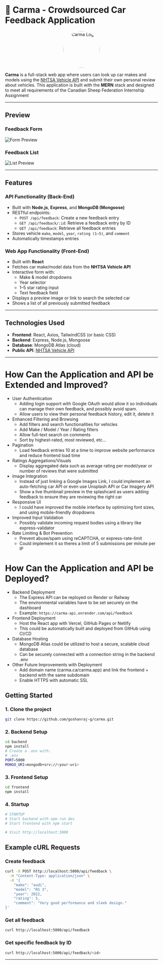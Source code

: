 # 🚗 Carma - Crowdsourced Car Feedback Application

<p align="center">
  <img src="frontend/public/carmalogo.png" alt="Carma Logo" width="120" style="border-radius: 50%;" />
</p>

**Carma** is a full-stack web app where users can look up car makes and models using the [NHTSA Vehicle API](https://vpic.nhtsa.dot.gov/api/) and submit their own
personal review about vehicles. This application is built with the **MERN** stack and designed to meet all requirements of the Canadian Sheep Federation Internship Assignment

---

## Preview

### Feedback Form

![Form Preview](frontend/public/formpreview.png)

### Feedback List

![List Preview](frontend/public/feedback.png)

---

## Features

### API Functionality (Back-End)

- Built with **Node.js**, **Express**, and **MongoDB (Mongoose)**
- RESTful endpoints:
  - `POST /api/feedback`: Create a new feedback entry
  - `GET /api/feedback/:id`: Retrieve a feedback entry by ID
  - `GET /api/feedback`: Retrieve all feedback entries
- Stores vehicle `make`, `model`, `year`, `rating (1–5)`, and `comment`
- Automatically timestamps entries

### Web App Functionality (Front-End)

- Built with **React**
- Fetches car make/model data from the **NHTSA Vehicle API**
- Interactive form with:
  - Make & model dropdowns
  - Year selector
  - 1–5 star rating input
  - Text feedback field
- Displays a preview image or link to search the selected car
- Shows a list of all previously submitted feedback

---

## Technologies Used

- **Frontend**: React, Axios, TailwindCSS (or basic CSS)
- **Backend**: Express, Node.js, Mongoose
- **Database**: MongoDB Atlas (cloud)
- **Public API**: [NHTSA Vehicle API](https://vpic.nhtsa.dot.gov/api/)

---

# How Can the Application and API be Extended and Improved?

- User Authentication
  - Adding login support with Google OAuth would allow it so individuals can manage their own feedback, and possibly avoid spam.
  - Allow users to view their personal feedback history, edit it, delete it
- Enhanced Filtering and Browsing
  - Add filters and search functionalities for vehicles
  - Add Make / Model / Year / Rating filters
  - Allow full-text search on comments
  - Sort by highest-rated, most reviewed, etc...
- Pagination
  - Load feedback entries 10 at a time to improve website performance and reduce frontend load time
- Ratings Aggregations/Visuals
  - Display aggregated data such as average rating per model/year or number of reviews that were submitted
- Image Integration
  - Instead of just linking a Google Images Link, I could implement an auto-fetching car API or even use Unsplash API or Car Imagery API
  - Show a live thumbnail preview in the splashcard as users adding feedback to ensure they are reviewing the right car
- Responsive UI
  - I could have improved the mobile interface by optimizing font sizes, and using mobile-friendly dropdowns
- Improved Input Validation
  - Possibly validate incoming request bodies using a library like express-validator
- Rate Limiting & Bot Prevention
  - Prevent abuse/spam using reCAPTCHA, or express-rate-limit
  - Could implement it so theres a limit of 5 submissions per minute per IP

# How Can the Application and API be Deployed?

- Backend Deployment
  - The Express API can be reployed on Render or Railway
  - The environmental variables have to be set securely on the dashboard
  - Example: `https://carma-api.onrender.com/api/feedback`
- Frontend Deployment
  - Host the React app with Vercel, GitHub Pages or Netlify
  - This could be automatically built and deployed from GitHub using CI/CD
- Database Hosting
  - MongoDB Atlas could be utilized to host a secure, scalable cloud database
  - Can be securely connected with a connection string in the backend .env
- Other Future Improvements with Deployment
  - Add domain name (carma.ca/carma.app) and link the frontend + backend with the same subdomain
  - Enable HTTPS with automatic SSL

## Getting Started

### 1. Clone the project

```bash
git clone https://github.com/goshanraj-g/carma.git

```

### 2. Backend Setup

```bash
cd backend
npm install
# Create a .env with:
# .env
PORT=5000
MONGO_URI=mongodb+srv://<your-uri>
```

### 3. Frontend Setup

```bash
cd frontend
npm install
```

### 4. Startup

```bash
# STARTUP
# Start backend with npm run dev
# Start frontend with npm start

# Visit http://localhost:3000
```

## Example cURL Requests

### Create feedback

```bash
curl -X POST http://localhost:5000/api/feedback \
  -H "Content-Type: application/json" \
  -d '{
    "make": "audi",
    "model": "RS 3",
    "year": 2022,
    "rating": 5,
    "comment": "Very good performance and sleek design."
}'
```

### Get all feedback

```bash
curl http://localhost:5000/api/feedback
```

### Get specific feedback by ID

```bash
curl http://localhost:5000/api/feedback/<id>
```

---
